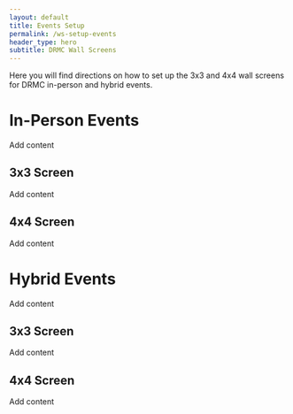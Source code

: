```yaml
---
layout: default
title: Events Setup
permalink: /ws-setup-events
header_type: hero
subtitle: DRMC Wall Screens
---
```


Here you will find directions on how to set up the 3x3 and 4x4 wall screens for DRMC in-person and hybrid events.

# In-Person Events

Add content

## 3x3 Screen

Add content

## 4x4 Screen

Add content

# Hybrid Events

Add content

## 3x3 Screen

Add content

## 4x4 Screen

Add content